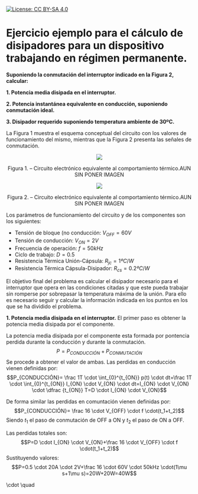 <script src="https://cdn.mathjax.org/mathjax/latest/MathJax.js?config=TeX-AMS-MML_HTMLorMML" type="text/javascript"></script>

[![License: CC BY-SA 4.0](https://img.shields.io/badge/License-CC%20BY--SA%204.0-lightgrey.svg)](https://creativecommons.org/licenses/by-sa/4.0/)

# Ejercicio ejemplo para el cálculo de disipadores para un dispositivo trabajando en régimen permanente.

**Suponiendo la conmutación del interruptor indicado en la Figura 2, calcular:**

**1. Potencia media disipada en el interruptor.**

**2. Potencia instantánea equivalente en conducción, suponiendo conmutación ideal.**

**3. Disipador requerido suponiendo temperatura ambiente de 30ºC.**

La Figura 1 muestra el esquema conceptual del circuito con los valores de funcionamiento del mismo, mientras que la Figura 2 presenta las señales de conmutación.
<p align="center">
  <img src="../assets/img/teoPulsoUnico/Fig1.png">
</p>
<p align = "center">Figura 1. – Circuito electrónico equivalente al comportamiento térmico.AUN SIN PONER IMAGEN</p> 


<p align="center">
  <img src="../assets/img/teoPulsoUnico/Fig1.png">
</p>
<p align = "center">Figura 2. – Circuito electrónico equivalente al comportamiento térmico.AUN SIN PONER IMAGEN</p>

Los parámetros de funcionamiento del circuito y de los componentes son los siguientes:
* Tensión de bloque (no conducción: $V_{OFF}=60 V$
* Tensión de conducción:            $V_{ON}=2 V$
* Frecuencia de operación: $f=50kHz$
* Ciclo de trabajo: $D=0.5$
* Resistencia Térmica Unión-Cápsula: $R_{jc}=1ºC/W$
* Resistencia Térmica Cápsula-Disipador: $R_{cs}=0.2ºC/W$

El objetivo final del problema es calcular el disipador necesario para el interruptor que opera en las condiciones citadas y que este pueda trabajar sin romperse por sobrepasar la temperatura máxima de la unión. Para ello es necesario seguir y calcular la información indicada en los puntos en los que se ha dividido el problema.

**1. Potencia media disipada en el interruptor.**
El primer paso es obtener la potencia media disipada por el componente.

La potencia media disipada por el componente esta formada por pontencia perdida durante la conducción y durante la conmutación.
$$P=P_{CONDUCCIÓN}+P_{CONMUTACIÓN}$$
Se procede a obtener el valor de ambas. Las perdidas en conducción vienen definidas por:
$$P_{CONDUCCIÓN}= \frac 1T \cdot \int_{0}^{t_{ON}} p(t) \cdot dt=\frac 1T \cdot \int_{0}^{t_{ON}} I_{ON} \cdot V_{ON} \cdot dt=I_{ON} \cdot V_{ON} \cdot \dfrac {t_{ON}} T=D \cdot I_{ON} \cdot V_{ON}$$

De forma similar las perdidas en comuntación vienen definidas por:
$$P_{CONDUCCIÓN}= \frac 16 \cdot V_{OFF} \cdot f \cdot(t_1+t_2)$$
Siendo $t_1$ el paso de conmutación de OFF a ON y $t_2$ el paso de ON a OFF.

Las perdidas totales son:
$$P=D \cdot I_{ON} \cdot V_{ON}+\frac 16 \cdot V_{OFF} \cdot f \cdot(t_1+t_2)$$
Sustituyendo valores:
$$P=0.5 \cdot 20A \cdot 2V+\frac 16 \cdot 60V \cdot 50kHz \cdot(1\mu s+1\mu s)=20W+20W=40W$$

\cdot  \quad